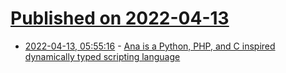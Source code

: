 # [Published on 2022-04-13](index.md)

* [2022-04-13, 05:55:16](https://news.ycombinator.com/item?id=31011613) - [Ana is a Python, PHP, and C inspired dynamically typed scripting language](https://github.com/analang/ana)
